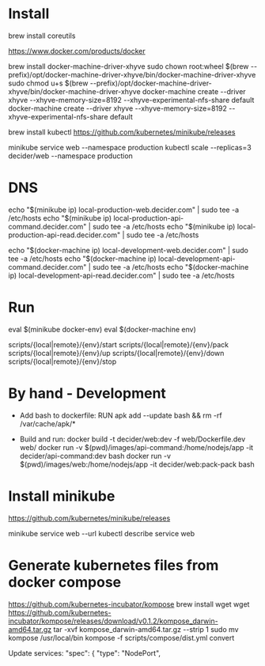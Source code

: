 Install
===========================================================
brew install coreutils

https://www.docker.com/products/docker

brew install docker-machine-driver-xhyve
sudo chown root:wheel $(brew --prefix)/opt/docker-machine-driver-xhyve/bin/docker-machine-driver-xhyve
sudo chmod u+s $(brew --prefix)/opt/docker-machine-driver-xhyve/bin/docker-machine-driver-xhyve
docker-machine create --driver xhyve --xhyve-memory-size=8192 --xhyve-experimental-nfs-share default
docker-machine create --driver xhyve --xhyve-memory-size=8192 --xhyve-experimental-nfs-share default

brew install kubectl
https://github.com/kubernetes/minikube/releases

minikube service web --namespace production
kubectl scale --replicas=3 decider/web --namespace production

DNS
===========================================================
echo "$(minikube ip) local-production-web.decider.com" | sudo tee -a /etc/hosts
echo "$(minikube ip) local-production-api-command.decider.com" | sudo tee -a /etc/hosts
echo "$(minikube ip) local-production-api-read.decider.com" | sudo tee -a /etc/hosts

echo "$(docker-machine ip) local-development-web.decider.com" | sudo tee -a /etc/hosts
echo "$(docker-machine ip) local-development-api-command.decider.com" | sudo tee -a /etc/hosts
echo "$(docker-machine ip) local-development-api-read.decider.com" | sudo tee -a /etc/hosts

Run
===========================================================
eval $(minikube docker-env)
eval $(docker-machine env)

scripts/{local|remote}/{env}/start
scripts/{local|remote}/{env}/pack
scripts/{local|remote}/{env}/up
scripts/{local|remote}/{env}/down
scripts/{local|remote}/{env}/stop

By hand - Development
===========================================================
- Add bash to dockerfile:
RUN apk add --update bash && rm -rf /var/cache/apk/*

- Build and run:
docker build -t decider/web:dev -f web/Dockerfile.dev web/
docker run -v $(pwd)/images/api-command:/home/nodejs/app -it decider/api-command:dev bash
docker run -v $(pwd)/images/web:/home/nodejs/app -it decider/web:pack-pack bash

Install minikube
===========================================================
https://github.com/kubernetes/minikube/releases

minikube service web --url
kubectl describe service web

Generate kubernetes files from docker compose
===========================================================
https://github.com/kubernetes-incubator/kompose
brew install wget
wget https://github.com/kubernetes-incubator/kompose/releases/download/v0.1.2/kompose_darwin-amd64.tar.gz
tar -xvf kompose_darwin-amd64.tar.gz --strip 1
sudo mv kompose /usr/local/bin
kompose -f scripts/compose/dist.yml convert

Update services:
  "spec": {
    "type": "NodePort",
